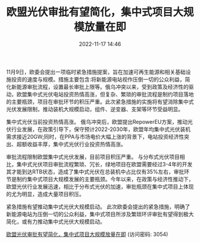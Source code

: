 ﻿---
title: 欧盟光伏审批有望简化，集中式项目大规模放量在即
date: 2022-11-17 14:46
tags:
- 电力设备及新能源
updated: 1970-01-01 08:00:00
---

11月9日，欧委会提出一项临时紧急措施提案，旨在加速可再生能源和相关基础设施投资的速度与规模。措施主要包含:将新能源电站视作压倒一切的公众利益，简化新能源审批流程，设置最长审批上限等。俄乌冲突以来，受到政策及经济性的驱动，欧盟集中式光伏电站投资热情高涨，但复杂、繁琐的审批流程是制约项目落地的主要瓶颈，项目在审批环节的积压严重。此次紧急措施的实施将有望消除集中式光伏发展限制，推动装机大规模启动，组件、逆变器、支架等环节受益明显。
<!-- more -->
集中式光伏当前投资热情高涨。
俄乌冲突后，欧盟提出RepowerEU方案，推动光伏行业发展，在政策引导下，保守预计2022-2030年，欧盟年均集中式光伏装机需求接近20GW;同时，在PPA与市场电价大幅上涨的背景下，电站投资经济性突出、超额收益丰厚，集中式光伏行业投资热情高涨。

审批流程限制欧盟集中式光伏发展，目前项目积压严重。
与分布式光伏项目相比，集中式光伏项目审批流程繁琐、冗长，绿地项目在欧盟需要经过3-4年的开发其才能到达RTB状态，造成了集中式光伏在总装机中占比仅有35%左右，审批环节是制约集中式项目大规模发展的主要瓶颈。今年以来，在政策与经济性推动下，欧盟光伏行业发展迅速，相比于分布式光伏的加速，审批瓶颈在集中式项目上体现的尤为明显，造成大量项目积压。

紧急措施有望推动集中式光伏大规模启动。
此次欧委会提出的紧急措施，明确了新能源电站为压倒一切的公众利益，集中式项目所涉及繁琐环评审批有望得到极大简化，或有力推动集中式光伏大规模启动。

[欧盟光伏审批有望简化，集中式项目大规模放量在即](https://url12.ctfile.com/f/3948612-724732567-854881?p=3054)
(访问密码: 3054)
